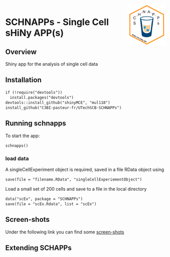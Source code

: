 <img src="inst/www/images/schnappsLogo.png" align="right" alt="" width="120" />

# SCHNAPPs - Single Cell sHiNy APP(s)

## Overview

Shiny app for the analysis of single cell data

## Installation

```
if (!require("devtools"))
  install.packages("devtools")
devtools::install_github("shinyMCE", "mul118")
install_github("C3BI-pasteur-fr/UTechSCB-SCHNAPPs")
```

## Running schnapps

To start the app:

```
schnapps()
```

### load data

A singleCellExperiment object is required, saved in a file RData object using 

```
save(file = "filename.RData", "singleCellExperiementObject")
```

Load a small set of 200 cells and save to a file in the local directory
```
data("scEx", package = "SCHNAPPs")
save(file = "scEx.Rdata", list = "scEx")
```


## Screen-shots

Under the following link you can find some [screen-shots](inst/www/screen_shots.md)


## Extending SCHAPPs


